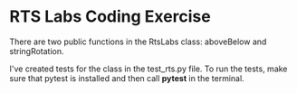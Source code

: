 # RTS Labs Coding Exercise
There are two public functions in the RtsLabs class: aboveBelow and stringRotation.

I've created tests for the class in the test_rts.py file. To run the tests, make sure that pytest is installed and then call **pytest** in the terminal.
